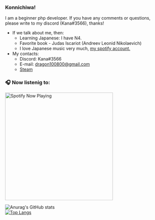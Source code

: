 ### Konnichiwa!
I am a beginner php developer. If you have any comments or questions, please write to my discord (Kana#3566), thanks!
+ If we talk about me, then:
    + Learning Japanese: I have N4.
    + Favorite book - Judas Iscariot (Andreev Leonid Nikolaevich)
    + I love Japanese music very much, [my spotify account.](https://open.spotify.com/user/iwzw7mu8kbeqszm8lc7jn88xk)
+ My contacts:
    + Discord: Kana#3566
    + E-mail: dragon100800@gmail.com
    + [Steam](https://steamcommunity.com/profiles/76561198096665890/ "Steam")

### 🎧 Now listenig to:
[<img src="https://kanamonogatari.vercel.app/api/spotify-playing" alt="Spotify Now Playing" width="350" />](https://open.spotify.com/user/iwzw7mu8kbeqszm8lc7jn88xk)



![Anurag's GitHub stats](https://github-readme-stats.vercel.app/api?username=KanaMonogatari&show_icons=true&theme=tokyonight)<br/>
[![Top Langs](https://github-readme-stats.vercel.app/api/top-langs/?username=KanaMonogatari&layout=compact&theme=tokyonight)](https://github.com/anuraghazra/github-readme-stats)

